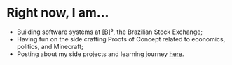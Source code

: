 # Right now, I am...
- Building software systems at [B]³, the Brazilian Stock Exchange;
- Having fun on the side crafting Proofs of Concept related to economics, politics, and Minecraft;
- Posting about my side projects and learning journey [here](https://medium.com/@mateusriff).
